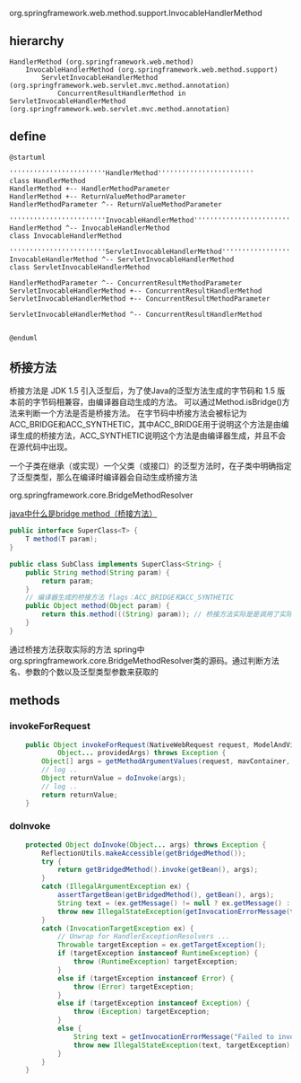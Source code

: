 org.springframework.web.method.support.InvocableHandlerMethod

## hierarchy
```
HandlerMethod (org.springframework.web.method)
    InvocableHandlerMethod (org.springframework.web.method.support)
        ServletInvocableHandlerMethod (org.springframework.web.servlet.mvc.method.annotation)
            ConcurrentResultHandlerMethod in ServletInvocableHandlerMethod (org.springframework.web.servlet.mvc.method.annotation)
```
## define
```plantuml
@startuml

''''''''''''''''''''''''HandlerMethod''''''''''''''''''''''''
class HandlerMethod
HandlerMethod +-- HandlerMethodParameter
HandlerMethod +-- ReturnValueMethodParameter
HandlerMethodParameter ^-- ReturnValueMethodParameter

''''''''''''''''''''''''InvocableHandlerMethod''''''''''''''''''''''''
HandlerMethod ^-- InvocableHandlerMethod
class InvocableHandlerMethod

''''''''''''''''''''''''ServletInvocableHandlerMethod''''''''''''''''''''''''
InvocableHandlerMethod ^-- ServletInvocableHandlerMethod
class ServletInvocableHandlerMethod

HandlerMethodParameter ^-- ConcurrentResultMethodParameter 
ServletInvocableHandlerMethod +-- ConcurrentResultHandlerMethod
ServletInvocableHandlerMethod +-- ConcurrentResultMethodParameter

ServletInvocableHandlerMethod ^-- ConcurrentResultHandlerMethod


@enduml
```


## 桥接方法

桥接方法是 JDK 1.5 引入泛型后，为了使Java的泛型方法生成的字节码和 1.5 版本前的字节码相兼容，由编译器自动生成的方法。
可以通过Method.isBridge()方法来判断一个方法是否是桥接方法。
在字节码中桥接方法会被标记为ACC_BRIDGE和ACC_SYNTHETIC，其中ACC_BRIDGE用于说明这个方法是由编译生成的桥接方法，ACC_SYNTHETIC说明这个方法是由编译器生成，并且不会在源代码中出现。

一个子类在继承（或实现）一个父类（或接口）的泛型方法时，在子类中明确指定了泛型类型，那么在编译时编译器会自动生成桥接方法

org.springframework.core.BridgeMethodResolver

[java中什么是bridge method（桥接方法）](https://blog.csdn.net/mhmyqn/article/details/47342577 )

```java
public interface SuperClass<T> {
    T method(T param);
}
 
public class SubClass implements SuperClass<String> {
    public String method(String param) {
        return param;
    }
    // 编译器生成的桥接方法 flags：ACC_BRIDGE和ACC_SYNTHETIC
    public Object method(Object param) {
        return this.method(((String) param)); // 桥接方法实际是是调用了实际的泛型方法
    }
}

```

通过桥接方法获取实际的方法
spring中org.springframework.core.BridgeMethodResolver类的源码。通过判断方法名、参数的个数以及泛型类型参数来获取的


## methods

### invokeForRequest
```java
	public Object invokeForRequest(NativeWebRequest request, ModelAndViewContainer mavContainer,
			Object... providedArgs) throws Exception {
		Object[] args = getMethodArgumentValues(request, mavContainer, providedArgs);
        // log ..
		Object returnValue = doInvoke(args);
        // log ..
		return returnValue;
	}
```

### doInvoke
```java
    protected Object doInvoke(Object... args) throws Exception {
		ReflectionUtils.makeAccessible(getBridgedMethod());
		try {
			return getBridgedMethod().invoke(getBean(), args);
		}
		catch (IllegalArgumentException ex) {
			assertTargetBean(getBridgedMethod(), getBean(), args);
			String text = (ex.getMessage() != null ? ex.getMessage() : "Illegal argument");
			throw new IllegalStateException(getInvocationErrorMessage(text, args), ex);
		}
		catch (InvocationTargetException ex) {
			// Unwrap for HandlerExceptionResolvers ...
			Throwable targetException = ex.getTargetException();
			if (targetException instanceof RuntimeException) {
				throw (RuntimeException) targetException;
			}
			else if (targetException instanceof Error) {
				throw (Error) targetException;
			}
			else if (targetException instanceof Exception) {
				throw (Exception) targetException;
			}
			else {
				String text = getInvocationErrorMessage("Failed to invoke handler method", args);
				throw new IllegalStateException(text, targetException);
			}
		}
	}
```